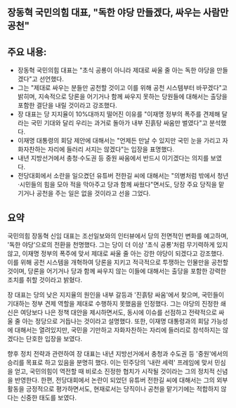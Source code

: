 ## 장동혁 국민의힘 대표, "독한 야당 만들겠다, 싸우는 사람만 공천"

## 주요 내용:
*   장동혁 국민의힘 대표는 "초식 공룡이 아니라 제대로 싸울 줄 아는 독한 야당을 만들겠다"고 선언했다.
*   그는 "제대로 싸우는 분들만 공천할 것이고 이를 위해 공천 시스템부터 바꾸겠다"고 밝히며, 지속적으로 당론을 어기거나 함께 싸우지 못하는 당원들에 대해서는 출당을 포함한 결단을 내릴 것이라고 강조했다.
*   장 대표는 당 지지율이 10%대까지 떨어진 이유를 "이재명 정부의 폭주를 견제해 달라는 국민 기대와 달리 우리는 과거로 돌아가 내부 진흙탕 싸움만 벌였다"고 분석했다.
*   이재명 대통령의 회담 제안에 대해서는 "언제든 만날 수 있지만 국민 눈을 가리고 자화자찬하는 자리에 들러리 서지는 않겠다"는 입장을 표명했다.
*   내년 지방선거에서 충청·수도권 등 중원 싸움에서 반드시 이기겠다는 의지를 보였다.
*   전당대회에서 소란을 일으켰던 유튜버 전한길 씨에 대해서는 "의병처럼 밖에서 청년·시민들의 힘을 모아 적을 막아주고 당과 함께 싸웠다"면서도, 당장 주요 당직을 맡기거나 공천을 주는 일은 없을 것이라고 선을 그었다.

## 요약
국민의힘 장동혁 신임 대표는 조선일보와의 인터뷰에서 당의 전면적인 변화를 예고하며, '독한 야당'으로의 전환을 천명했다. 그는 당이 더 이상 '초식 공룡'처럼 무기력하게 있지 않고, 이재명 정부의 폭주에 맞서 제대로 싸울 줄 아는 강한 야당이 되겠다고 강조했다. 이를 위해 공천 시스템을 개혁하여 당론을 지키고 적극적으로 투쟁하는 인물만을 공천할 것이며, 당론을 어기거나 당과 함께 싸우지 않는 이들에 대해서는 출당을 포함한 강력한 조치를 취할 것이라고 밝혔다.

장 대표는 당의 낮은 지지율의 원인을 내부 갈등과 '진흙탕 싸움'에서 찾으며, 국민들이 기대하는 정부 견제 역할을 제대로 수행하지 못했음을 인정했다. 그는 야당의 진정한 쇄신은 여당보다 나은 정책 대안을 제시하면서도, 동시에 이슈를 선점하고 전략적으로 싸울 줄 아는 정당으로 거듭나는 것이라고 설명했다. 또한, 이재명 대통령과의 회담 가능성에 대해서는 열려있지만, 국민을 기만하고 자화자찬하는 자리에 들러리로 참석하지는 않겠다는 단호한 입장을 보였다.

향후 정치 전략과 관련하여 장 대표는 내년 지방선거에서 충청과 수도권 등 '중원'에서의 승리를 목표로 하고 있음을 분명히 했다. 이는 민주당의 '내란 세력' 프레임에 맞서 민심을 얻고, 국민의힘이 역전할 때 비로소 진정한 협치가 시작될 것이라는 그의 정치적 신념을 반영한다. 한편, 전당대회에서 논란이 되었던 유튜버 전한길 씨에 대해서는 그의 외부 활동을 긍정적으로 평가하면서도, 현재로서는 당직이나 공천을 맡기기에는 적합하지 않다는 신중한 태도를 보였다.